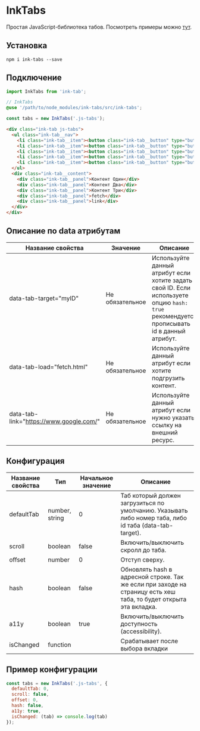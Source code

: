 # InkTabs
Простая JavaScript-библиотека табов.
Посмотреть примеры можно [тут](https://inkshio.github.io/ink-tabs/).

## Установка
```shell
npm i ink-tabs --save
```

## Подключение
```js
import InkTabs from 'ink-tab';
```
```scss
// InkTabs
@use '/path/to/node_modules/ink-tabs/src/ink-tabs';
```
```js
const tabs = new InkTabs('.js-tabs');
```

```html
<div class="ink-tab js-tabs">
  <ul class="ink-tab__nav">
    <li class="ink-tab__item"><button class="ink-tab__button" type="button" data-tab-target="tab-one">Один</button></li>
    <li class="ink-tab__item"><button class="ink-tab__button" type="button">Два</button></li>
    <li class="ink-tab__item"><button class="ink-tab__button" type="button">Три</button></li>
    <li class="ink-tab__item"><button class="ink-tab__button" type="button" data-tab-load="fetch.html">Fetch Load</button></li>
    <li class="ink-tab__item"><button class="ink-tab__button" type="button" data-tab-link="https://www.google.com/">Google Link</button></li>
  </ul>
  <div class="ink-tab__content">
    <div class="ink-tab__panel">Контент Один</div>
    <div class="ink-tab__panel">Контент Два</div>
    <div class="ink-tab__panel">Контент Три</div>
    <div class="ink-tab__panel">fetch</div>
    <div class="ink-tab__panel">link</div>
  </div>
</div>
```
## Описание по data атрибутам
| Название свойства                       | Значение        | Описание                                                                                                                                  |
| --------------------------------------- | --------------- | ----------------------------------------------------------------------------------------------------------------------------------------- |
| data-tab-target="myID"                  | Не обязательное | Используйте данный атрибут если хотите задать свой ID. Если используете опцию `hash: true` рекомендуется прописывать id в данный атрибут. |
| data-tab-load="fetch.html"              | Не обязательное | Используйте данный атрибут если хотите подгрузить контент.                                                                                |
| data-tab-link="https://www.google.com/" | Не обязательное | Используйте данный атрибут если нужно указать ссылку на внешний ресурс.                                                                   |

## Конфигурация
| Название свойства | Тип            | Начальное значение | Описание                                                                                                          |
| ----------------- | -------------- | ------------------ | ----------------------------------------------------------------------------------------------------------------- |
| defaultTab        | number, string | 0                  | Таб который должен загрузиться по умолчанию. Указывать либо номер таба, либо id таба (data-tab-target).           |
| scroll            | boolean        | false              | Включить/выключить скролл до таба.                                                                                |
| offset            | number         | 0                  | Отступ сверху.                                                                                                    |
| hash              | boolean        | false              | Обновлять hash в адресной строке. Так же если при заходе на страницу есть хеш таба, то будет открыта эта вкладка. |
| a11y              | boolean        | true               | Включить/выключить доступность (accessibility).                                                                   |
| isChanged         | function       |                    | Срабатывает после выбора вкладки                                                                                  |

## Пример конфигурации
```js
const tabs = new InkTabs('.js-tabs', {
  defaultTab: 0,
  scroll: false,
  offset: 0,
  hash: false,
  a11y: true,
  isChanged: (tab) => console.log(tab)
});
```
